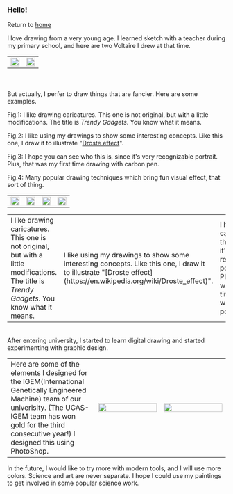 ### Hello!
Return to [home](https://yinruiliu.github.io/index.html)

I love drawing from a very young age. I learned sketch with a teacher during my primary school, and here are two Voltaire I drew at that time.

<table border="0">
  <tr>
    <td width="50%">
      <img src="https://yinruiliu.github.io/Voltaire1.jpg" width="100%"> 
    </td>
    <td width="50%">
      <img src="https://yinruiliu.github.io/Voltaire2.jpg" width="100%"> 
    </td>
  </tr>
</table>

<br/><br/>But actually, I perfer to draw things that are fancier. Here are some examples. 

Fig.1: I like drawing caricatures. This one is not original, but with a little modifications. The title is <i>Trendy Gadgets</i>. You know what it means.

Fig.2: I like using my drawings to show some interesting concepts. Like this one, I draw it to illustrate "[Droste effect](https://en.wikipedia.org/wiki/Droste_effect)".

Fig.3: I hope you can see who this is, since it's very recognizable portrait. Plus, that was my first time drawing with carbon pen.

Fig.4: Many popular drawing techniques which bring fun visual effect, that sort of thing.

<table border="0">
  <tr>
    <td width="25%">
      <img src="https://yinruiliu.github.io/trendy_gadgets.jpg" width="100%"> 
    </td>
    <td width="25%">
      <img src="https://yinruiliu.github.io/Droste.jpg" width="100%"> 
    </td>
    <td width="25%">
      <img src="https://yinruiliu.github.io/Descartes.jpg" width="100%"> 
    </td>
    <td width="25%">
      <img src="https://yinruiliu.github.io/Zebra.jpg" width="100%"> 
    </td>
  </tr>
</table>
<table border="0">
  <tr>
    <td width="25%">
      I like drawing caricatures. This one is not original, but with a little modifications. The title is <i>Trendy Gadgets</i>. You know what it means.
    </td>
    <td width="25%">
      I like using my drawings to show some interesting concepts. Like this one, I draw it to illustrate "[Droste effect](https://en.wikipedia.org/wiki/Droste_effect)".
    </td>
    <td width="25%">
      I hope you can see who this is, since it's very recognizable portrait. Plus, that was my first time drawing with carbon pen.
    </td>
    <td width="25%">
      Many popular drawing techniques which bring fun visual effect, that sort of thing.
    </td>
  </tr>
</table>

<br/>After entering university, I started to learn digital drawing and started experimenting with graphic design.

<table border="0">
  <tr>
    <td width="40%">
      Here are some of the elements I designed for the IGEM(International Genetically Engineered Machine) team of our univerisity. (The UCAS-IGEM team has won gold for the third consecutive year!) I designed this using PhotoShop.
    </td>
    <td width="30%">
      <img src="https://yinruiliu.github.io/igem.png" width="100%"> 
    </td>
    <td width="30%">
      <img src="https://yinruiliu.github.io/igem2.png" width="100%"> 
    </td>
  </tr>
</table>

In the future, I would like to try more with modern tools, and I will use more colors. Science and art are never separate. I hope I could use my paintings to get involved in some popular science work.
